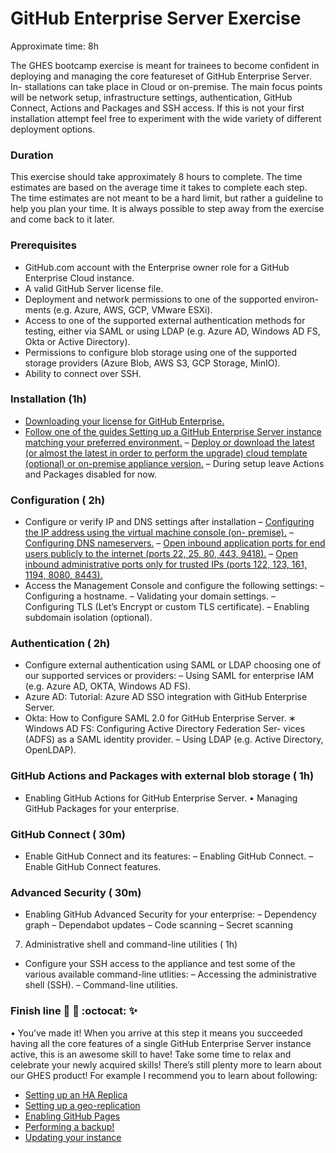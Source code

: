 # GitHub Enterprise Server Exercise
Approximate time: 8h

The GHES bootcamp exercise is meant for trainees to become confident in deploying and managing the core featureset of GitHub Enterprise Server. In- stallations can take place in Cloud or on-premise. The main focus points will be network setup, infrastructure settings, authentication, GitHub Connect, Actions and Packages and SSH access. If this is not your first installation attempt feel free to experiment with the wide variety of different deployment options.


### Duration
This exercise should take approximately 8 hours to complete. The time estimates are based on the average time it takes to complete each step. The time estimates are not meant to be a hard limit, but rather a guideline to help you plan your time. It is always possible to step away from the exercise and come back to it later.


### Prerequisites

- GitHub.com account with the Enterprise owner role for a GitHub Enterprise Cloud instance.
- A valid GitHub Server license file.
- Deployment and network permissions to one of the supported environ-
ments (e.g. Azure, AWS, GCP, VMware ESXi).
- Access to one of the supported external authentication methods for testing,
either via SAML or using LDAP (e.g. Azure AD, Windows AD FS, Okta or Active Directory).
- Permissions to configure blob storage using one of the supported storage
providers (Azure Blob, AWS S3, GCP Storage, MinIO).
- Ability to connect over SSH.

### Installation (1h)
- [Downloading your license for GitHub Enterprise.](https://docs.github.com/en/enterprise-server@3.10/billing/managing-your-license-for-github-enterprise/downloading-your-license-for-github-enterprise)
- [Follow one of the guides Setting up a GitHub Enterprise Server instance
matching your preferred environment.](https://docs.github.com/en/enterprise-server@3.10/admin/installation/setting-up-a-github-enterprise-server-instance)
– [Deploy or download the latest (or almost the latest in order to perform the upgrade) cloud template (optional) or
on-premise appliance version.](https://enterprise.github.com/releases/)
– During setup leave Actions and Packages disabled for now.

### Configuration ( 2h)
- Configure or verify IP and DNS settings after installation
  – [Configuring the IP address using the virtual machine console (on-
premise).](https://docs.github.com/en/enterprise-server@3.10/admin/configuration/configuring-network-settings/configuring-the-ip-address-using-the-virtual-machine-console)
  – [Configuring DNS nameservers.]()
  – [Open inbound application ports for end users publicly to the internet
(ports 22, 25, 80, 443, 9418).]()
  – [Open inbound administrative ports only for trusted IPs (ports 122,
123, 161, 1194, 8080, 8443).]()
- Access the Management Console and configure the following settings:
–   Configuring a hostname.
  – Validating your domain settings.
  – Configuring TLS (Let’s Encrypt or custom TLS certificate). – Enabling subdomain isolation (optional).


### Authentication ( 2h)
- Configure external authentication using SAML or LDAP choosing one of our supported services or providers:
– Using SAML for enterprise IAM (e.g. Azure AD, OKTA, Windows AD FS).
- Azure AD: Tutorial: Azure AD SSO integration with GitHub Enterprise Server.
- Okta: How to Configure SAML 2.0 for GitHub Enterprise Server. ∗ Windows AD FS: Configuring Active Directory Federation Ser-
vices (ADFS) as a SAML identity provider.
– Using LDAP (e.g. Active Directory, OpenLDAP).

### GitHub Actions and Packages with external blob storage ( 1h)
- Enabling GitHub Actions for GitHub Enterprise Server. • Managing GitHub Packages for your enterprise.

### GitHub Connect ( 30m)
- Enable GitHub Connect and its features: – Enabling GitHub Connect.
– Enable GitHub Connect features.

### Advanced Security ( 30m)
- Enabling GitHub Advanced Security for your enterprise: – Dependency graph
– Dependabot updates – Code scanning
– Secret scanning
7. Administrative shell and command-line utilities ( 1h)
- Configure your SSH access to the appliance and test some of the various available command-line utlities:
– Accessing the administrative shell (SSH). – Command-line utilities.

### Finish line :checkered_flag: :rocket: :octocat: :sparkles:
• You’ve made it! When you arrive at this step it means you succeeded having all the core features of a single GitHub Enterprise Server instance active, this is an awesome skill to have! Take some time to relax and celebrate your newly acquired skills! There’s still plenty more to learn about our GHES product! For example I recommend you to learn about following:

- [Setting up an HA Replica]()
- [Setting up a geo-replication]()
- [Enabling GitHub Pages]()
- [Performing a backup!]()
- [Updating your instance]()
